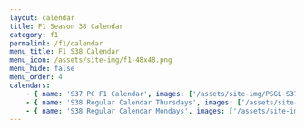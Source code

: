 ```yaml
---
layout: calendar
title: F1 Season 38 Calendar
category: f1
permalink: /f1/calendar
menu_title: F1 S38 Calendar
menu_icon: /assets/site-img/f1-48x48.png
menu_hide: false
menu_order: 4
calendars:
    - { name: 'S37 PC F1 Calendar', images: ['/assets/site-img/PSGL-S37-Calendar-PC-F1.jpg'], width: 1200, height: 675 }
    - { name: 'S38 Regular Calendar Thursdays', images: ['/assets/site-img/PSGL-S38-Calendar-Regular-Thursdays.png'], width: 2576, height: 1449 }
    - { name: 'S38 Regular Calendar Mondays', images: ['/assets/site-img/PSGL-S38-Calendar-Regular-Mondays.png'], width: 2576, height: 1449 }
---
```

